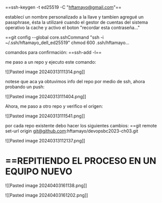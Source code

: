 
==ssh-keygen -t ed25519 -C "hftamayo@gmail.com"==

establecí un nombre personalizado a la llave y tambien agregué un passphrase, ésta la utilizaré cuando el gestor de cuentas del sistema operativo la cache y activo el boton "recordar esta contraseña..."

==git config --global core.sshCommand "ssh -i ~/.ssh/hftamayo_dell_ed25519"
chmod 600 .ssh/hftamayo...

comandos para confirmación:
==ssh-add -l==

me paso a un repo y ejecuto este comando: 

![[Pasted image 20240313111314.png]]

notese que aca ya obtuvimos info del repo por medio de ssh, ahora probando un push:

![[Pasted image 20240313111404.png]]

Ahora, me paso a otro repo y verifico el origen:

![[Pasted image 20240313111541.png]]

por cada repo existente debo hacer los siguientes cambios:
==git remote set-url origin git@github.com:hftamayo/devopsbc2023-ch03.git

![[Pasted image 20240313112137.png]]


==REPITIENDO EL PROCESO EN UN EQUIPO NUEVO
=


![[Pasted image 20240403161138.png]]

![[Pasted image 20240403161202.png]]

